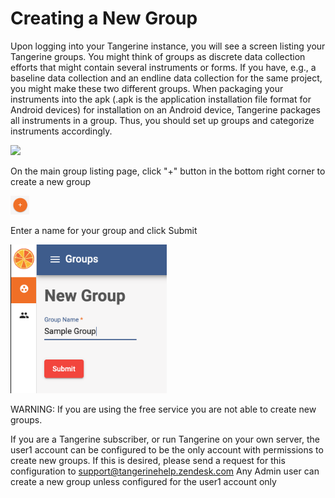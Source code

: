 # Creating a New Group
Upon logging into your Tangerine instance, you will see a screen listing your Tangerine groups. You might think of groups as discrete data collection efforts that might contain several instruments or forms. If you have, e.g., a baseline data collection and an endline data collection for the same project, you might make these two different groups. When packaging your instruments into the apk (.apk is the application installation file format for Android devices) for installation on an Android device, Tangerine packages all instruments in a group. Thus, you should set up groups and categorize instruments accordingly.

<img src="./media/groupCreation.png" width="570">



On the main group listing page, click "+" button in the bottom right corner to create a new group

<img src="./media/plusButton.png" width="30">


Enter a name for your group and click Submit

<img src="./media/newGroupname.png" width="250">


WARNING: If you are using the free service you are not able to create new groups.

If you are a Tangerine subscriber, or run Tangerine on your own server, the user1 account can be configured to be the only account with permissions to create new groups. If this is desired, please send a request for this configuration to support@tangerinehelp.zendesk.com Any Admin user can create a new group unless configured for the user1 account only
